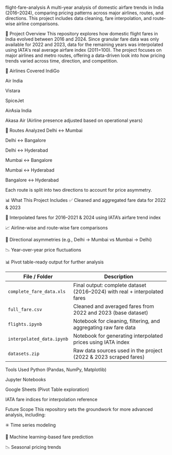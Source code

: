 flight-fare-analysis
A multi-year analysis of domestic airfare trends in India (2016–2024), comparing pricing patterns across major airlines, routes, and directions. This project includes data cleaning, fare interpolation, and route-wise airline comparisons.

📌 Project Overview
This repository explores how domestic flight fares in India evolved between 2016 and 2024. Since granular fare data was only available for 2022 and 2023, data for the remaining years was interpolated using IATA's real average airfare index (2011=100). The project focuses on major airlines and metro routes, offering a data-driven look into how pricing trends varied across time, direction, and competition.

🛫 Airlines Covered
IndiGo

Air India

Vistara

SpiceJet

AirAsia India

Akasa Air
(Airline presence adjusted based on operational years)

📍 Routes Analyzed
Delhi ↔ Mumbai

Delhi ↔ Bangalore

Delhi ↔ Hyderabad

Mumbai ↔ Bangalore

Mumbai ↔ Hyderabad

Bangalore ↔ Hyderabad

Each route is split into two directions to account for price asymmetry.

📊 What This Project Includes
✅ Cleaned and aggregated fare data for 2022 & 2023

🔁 Interpolated fares for 2016–2021 & 2024 using IATA’s airfare trend index

📈 Airline-wise and route-wise fare comparisons

🔄 Directional asymmetries (e.g., Delhi → Mumbai vs Mumbai → Delhi)

📉 Year-over-year price fluctuations

📊 Pivot table-ready output for further analysis

| File / Folder             | Description                                                               |
| ------------------------- | ------------------------------------------------------------------------- |
| `complete_fare_data.xls`  | Final output: complete dataset (2016–2024) with real + interpolated fares |
| `full_fare.csv`           | Cleaned and averaged fares from 2022 and 2023 (base dataset)              |
| `flights.ipynb`           | Notebook for cleaning, filtering, and aggregating raw fare data           |
| `interpolated_data.ipynb` | Notebook for generating interpolated prices using IATA index              |
| `datasets.zip`            | Raw data sources used in the project (2022 & 2023 scraped fares)          |

Tools Used
Python (Pandas, NumPy, Matplotlib)

Jupyter Notebooks

Google Sheets (Pivot Table exploration)

IATA fare indices for interpolation reference

Future Scope
This repository sets the groundwork for more advanced analysis, including:

✳️ Time series modeling

🤖 Machine learning-based fare prediction

📉 Seasonal pricing trends
